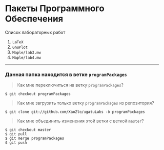 # Пакеты Программного Обеспечения
Список лабораторных работ

1. `LaTeX`
2. `GnuPlot`
3. `Maple/lab3.mw`
4. `Maple/lab4.mw`

---
### Данная папка находится в ветке `programPackages`

> Как мне переключиться на ветку `programPackages`?

    $ git checkout programPackages

> Как мне загрузить только ветку `programPackages` из репозитория?

    $ git clone git://github.com/XaoZlo/ugatuLabs -b programPackages

> Как мне объединить изменения этой ветки с веткой `master`?

    $ git checkout master
    $ git pull
    $ git merge programPackages
    $ git push